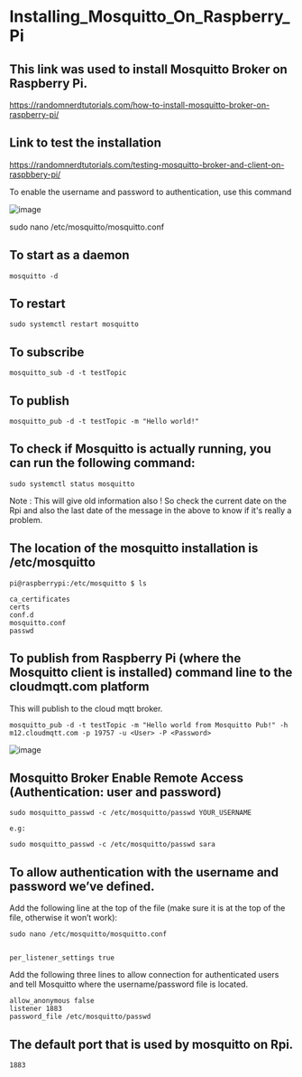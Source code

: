 # Installing_Mosquitto_On_Raspberry_Pi


## This link was used to install Mosquitto Broker on Raspberry Pi.

https://randomnerdtutorials.com/how-to-install-mosquitto-broker-on-raspberry-pi/

## Link to test the installation

https://randomnerdtutorials.com/testing-mosquitto-broker-and-client-on-raspbbery-pi/

To enable the username and password to authentication, use this command

![image](https://user-images.githubusercontent.com/14288989/199001486-c4c1ccb1-90e9-42dd-9472-507da3a623db.png)


sudo nano /etc/mosquitto/mosquitto.conf


## To start as a daemon
```
mosquitto -d
```

## To restart
```
sudo systemctl restart mosquitto
```

## To subscribe 
```
mosquitto_sub -d -t testTopic
```

## To publish
```
mosquitto_pub -d -t testTopic -m "Hello world!"
```

## To check if Mosquitto is actually running, you can run the following command:
```
sudo systemctl status mosquitto
```
Note : This will give old information also ! So check the current date on the Rpi and also the last date of the message in the above to know if it's really a problem.


## The location of the mosquitto installation is /etc/mosquitto
```
pi@raspberrypi:/etc/mosquitto $ ls

ca_certificates  
certs  
conf.d  
mosquitto.conf  
passwd

```
## To publish from Raspberry Pi (where the Mosquitto client is installed) command line to the cloudmqtt.com platform

This will publish to the cloud mqtt broker.

```
mosquitto_pub -d -t testTopic -m "Hello world from Mosquitto Pub!" -h m12.cloudmqtt.com -p 19757 -u <User> -P <Password>
```

![image](https://user-images.githubusercontent.com/14288989/199173466-c2ad7e0e-d640-48ee-8b05-68587df053b3.png)


## Mosquitto Broker Enable Remote Access (Authentication: user and password)
```
sudo mosquitto_passwd -c /etc/mosquitto/passwd YOUR_USERNAME

e.g:

sudo mosquitto_passwd -c /etc/mosquitto/passwd sara
```


## To allow authentication with the username and password we’ve defined.
Add the following line at the top of the file (make sure it is at the top of the file, otherwise it won’t work):

```
sudo nano /etc/mosquitto/mosquitto.conf


per_listener_settings true
```

Add the following three lines to allow connection for authenticated users and tell Mosquitto where the username/password file is located.
```
allow_anonymous false
listener 1883
password_file /etc/mosquitto/passwd
```

## The default port that is used by mosquitto on Rpi.
```
1883
```
